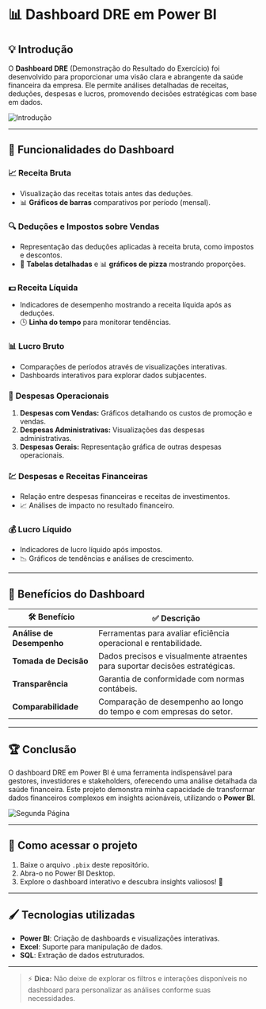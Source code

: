 # 📊 Dashboard DRE em Power BI

## 💡 **Introdução**
O **Dashboard DRE** (Demonstração do Resultado do Exercício) foi desenvolvido para proporcionar uma visão clara e abrangente da saúde financeira da empresa. Ele permite análises detalhadas de receitas, deduções, despesas e lucros, promovendo decisões estratégicas com base em dados.

![Introdução](https://github.com/user-attachments/assets/a9b9068c-015b-4683-b2f3-f5fc3a45fc3e)

---

## 🧩 **Funcionalidades do Dashboard**

### 📈 **Receita Bruta**
- Visualização das receitas totais antes das deduções.
- 📊 **Gráficos de barras** comparativos por período (mensal).

### 🔍 **Deduções e Impostos sobre Vendas**
- Representação das deduções aplicadas à receita bruta, como impostos e descontos.
- 📑 **Tabelas detalhadas** e 📊 **gráficos de pizza** mostrando proporções.

### 💵 **Receita Líquida**
- Indicadores de desempenho mostrando a receita líquida após as deduções.
- 🕒 **Linha do tempo** para monitorar tendências.

### 📊 **Lucro Bruto**
- Comparações de períodos através de visualizações interativas.
- Dashboards interativos para explorar dados subjacentes.

### 💼 **Despesas Operacionais**
1. **Despesas com Vendas:** Gráficos detalhando os custos de promoção e vendas.
2. **Despesas Administrativas:** Visualizações das despesas administrativas.
3. **Despesas Gerais:** Representação gráfica de outras despesas operacionais.

### 💹 **Despesas e Receitas Financeiras**
- Relação entre despesas financeiras e receitas de investimentos.
- 📈 Análises de impacto no resultado financeiro.

### 💰 **Lucro Líquido**
- Indicadores de lucro líquido após impostos.
- 📉 Gráficos de tendências e análises de crescimento.

---

## 🎯 **Benefícios do Dashboard**

| 🛠 Benefício             | ✅ Descrição                                                                 |
|--------------------------|-----------------------------------------------------------------------------|
| **Análise de Desempenho** | Ferramentas para avaliar eficiência operacional e rentabilidade.            |
| **Tomada de Decisão**     | Dados precisos e visualmente atraentes para suportar decisões estratégicas. |
| **Transparência**         | Garantia de conformidade com normas contábeis.                             |
| **Comparabilidade**       | Comparação de desempenho ao longo do tempo e com empresas do setor.         |

---

## 🏆 **Conclusão**
O dashboard DRE em Power BI é uma ferramenta indispensável para gestores, investidores e stakeholders, oferecendo uma análise detalhada da saúde financeira. Este projeto demonstra minha capacidade de transformar dados financeiros complexos em insights acionáveis, utilizando o **Power BI**.

![Segunda Página](https://github.com/user-attachments/assets/c12a1b46-4fcc-4675-8f3e-3e310e61eb68)

---

## 🔗 **Como acessar o projeto**
1. Baixe o arquivo `.pbix` deste repositório.
2. Abra-o no Power BI Desktop.
3. Explore o dashboard interativo e descubra insights valiosos! 🚀

---

## 🖌️ **Tecnologias utilizadas**
- **Power BI**: Criação de dashboards e visualizações interativas.
- **Excel**: Suporte para manipulação de dados.
- **SQL**: Extração de dados estruturados.

---

> ⚡ **Dica:** Não deixe de explorar os filtros e interações disponíveis no dashboard para personalizar as análises conforme suas necessidades.
